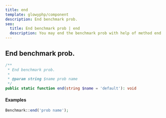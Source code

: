 ```yaml
---
title: end
template: glowyphp/component
description: End benchmark prob.
seo:
  title: End benchmark prob | end
  description: You may end the benchmark prob with help of method end
---
```


<h2 class="font-normal text-lg">
End benchmark prob.
</h2>

```php
/**
 * End benchmark prob.
 * 
 * @param string $name prob name
 */
public static function end(string $name = 'default'): void
```

#### Examples

```php
Benchmark::end('prob name');
```
